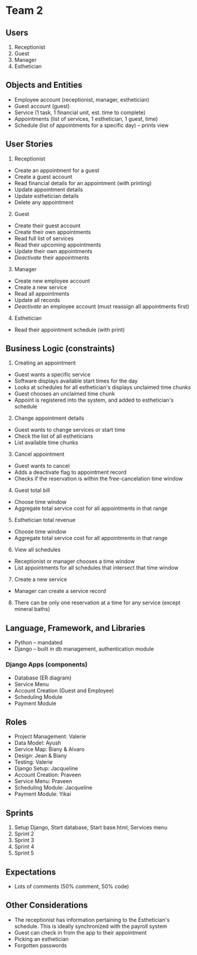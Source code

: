 # Team 2


## Users

1. Receptionist
2. Guest
3. Manager
4. Esthetician

## Objects and Entities

- Employee account (receptionist, manager, esthetician)
- Guest account (guest)
- Service (1 task, 1 financial unit, est. time to complete)
- Appointments (list of services, 1 esthetician, 1 guest, time)
- Schedule (list of appointments for a specific day) – prints view

## User Stories

1. Receptionist
- Create an appointment for a guest
- Create a guest account
- Read financial details for an appointment (with printing)
- Update appointment details
- Update esthetician details
- Delete any appointment

2. Guest
- Create their guest account
- Create their own appointments
- Read full list of services
- Read their upcoming appointments
- Update their own appointments
- *Deactivate* their appointments

3. Manager
- Create new employee account
- Create a new service
- Read all appointments
- Update all records
- *Deactivate* an employee account (must reassign all appointments first)

4. Esthetician
- Read their appointment schedule (with print)

## Business Logic (constraints)

1. Creating an appointment
- Guest wants a specific service
- Software displays available start times for the day
- Looks at schedules for all esthetician's displays unclaimed time chunks
- Guest chooses an unclaimed time chunk
- Appoint is registered into the system, and added to esthetician's schedule

2. Change appointment details
- Guest wants to change services or start time
- Check the list of all estheticians
- List available time chunks

3. Cancel appointment
- Guest wants to cancel
- Adds a deactivate flag to appointment record
- Checks if the reservation is within the free-cancelation time window

4. Guest total bill
- Choose time window
- Aggregate total service cost for all appointments in that range

5. Esthetician total revenue
- Choose time window
- Aggregate total service cost for all appointments in that range

6. View all schedules
- Receptionist or manager chooses a time window
- List appointments for all schedules that intersect that time window

7. Create a new service
- Manager can create a service record

8. There can be only one reservation at a time for any service (except mineral baths)

## Language, Framework, and Libraries

- Python – mandated
- Django – built in db management, authentication module

### Django Apps (components)

- Database (ER diagram)
- Service Menu
- Account Creation (Guest and Employee)
- Scheduling Module
- Payment Module

## Roles

- Project Management: Valerie
- Data Model: Ayush
- Service Map: Biany & Alvaro
- Design: Jean & Biany
- Testing: Valerie
- Django Setup: Jacqueline
- Account Creation: Praveen
- Service Menu: Praveen
- Scheduling Module: Jacqueline
- Payment Module: Yikai

## Sprints

1. Setup Django, Start database, Start base.html, Services menu
2. Sprint 2
3. Sprint 3
4. Sprint 4
5. Sprint 5

## Expectations

- Lots of comments (50% comment, 50% code)

## Other Considerations

- The receptionist has information pertaining to the Esthetician's schedule. This is ideally synchronized with the payroll system
- Guest can check in from the app to their appointment
- Picking an esthetician
- Forgotten passwords
